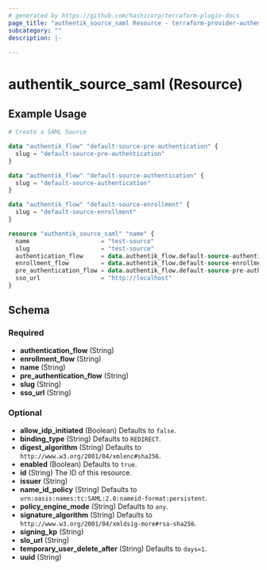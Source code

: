 ```yaml
---
# generated by https://github.com/hashicorp/terraform-plugin-docs
page_title: "authentik_source_saml Resource - terraform-provider-authentik"
subcategory: ""
description: |-
  
---
```


# authentik_source_saml (Resource)



## Example Usage

```terraform
# Create a SAML Source

data "authentik_flow" "default-source-pre-authentication" {
  slug = "default-source-pre-authentication"
}

data "authentik_flow" "default-source-authentication" {
  slug = "default-source-authentication"
}

data "authentik_flow" "default-source-enrollment" {
  slug = "default-source-enrollment"
}

resource "authentik_source_saml" "name" {
  name                    = "test-source"
  slug                    = "test-source"
  authentication_flow     = data.authentik_flow.default-source-authentication.id
  enrollment_flow         = data.authentik_flow.default-source-enrollment.id
  pre_authentication_flow = data.authentik_flow.default-source-pre-authentication.id
  sso_url                 = "http://localhost"
}
```

<!-- schema generated by tfplugindocs -->
## Schema

### Required

- **authentication_flow** (String)
- **enrollment_flow** (String)
- **name** (String)
- **pre_authentication_flow** (String)
- **slug** (String)
- **sso_url** (String)

### Optional

- **allow_idp_initiated** (Boolean) Defaults to `false`.
- **binding_type** (String) Defaults to `REDIRECT`.
- **digest_algorithm** (String) Defaults to `http://www.w3.org/2001/04/xmlenc#sha256`.
- **enabled** (Boolean) Defaults to `true`.
- **id** (String) The ID of this resource.
- **issuer** (String)
- **name_id_policy** (String) Defaults to `urn:oasis:names:tc:SAML:2.0:nameid-format:persistent`.
- **policy_engine_mode** (String) Defaults to `any`.
- **signature_algorithm** (String) Defaults to `http://www.w3.org/2001/04/xmldsig-more#rsa-sha256`.
- **signing_kp** (String)
- **slo_url** (String)
- **temporary_user_delete_after** (String) Defaults to `days=1`.
- **uuid** (String)


